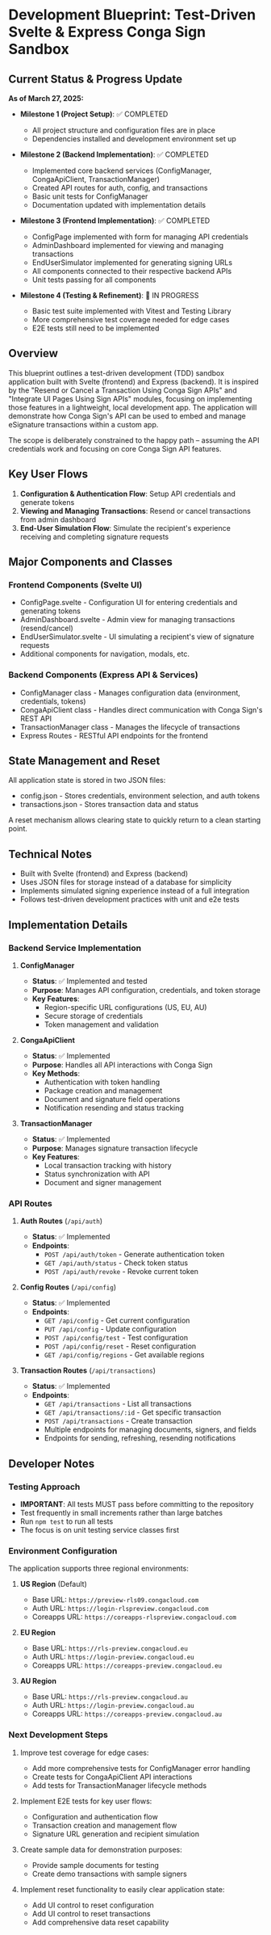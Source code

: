 # Development Blueprint: Test-Driven Svelte & Express Conga Sign Sandbox

## Current Status & Progress Update

**As of March 27, 2025:**

- **Milestone 1 (Project Setup)**: ✅ COMPLETED
  - All project structure and configuration files are in place
  - Dependencies installed and development environment set up

- **Milestone 2 (Backend Implementation)**: ✅ COMPLETED 
  - Implemented core backend services (ConfigManager, CongaApiClient, TransactionManager)
  - Created API routes for auth, config, and transactions
  - Basic unit tests for ConfigManager
  - Documentation updated with implementation details

- **Milestone 3 (Frontend Implementation)**: ✅ COMPLETED
  - ConfigPage implemented with form for managing API credentials
  - AdminDashboard implemented for viewing and managing transactions
  - EndUserSimulator implemented for generating signing URLs
  - All components connected to their respective backend APIs
  - Unit tests passing for all components

- **Milestone 4 (Testing & Refinement)**: 🔄 IN PROGRESS
  - Basic test suite implemented with Vitest and Testing Library
  - More comprehensive test coverage needed for edge cases
  - E2E tests still need to be implemented

## Overview

This blueprint outlines a test-driven development (TDD) sandbox application built with Svelte (frontend) and Express (backend). It is inspired by the "Resend or Cancel a Transaction Using Conga Sign APIs" and "Integrate UI Pages Using Sign APIs" modules, focusing on implementing those features in a lightweight, local development app. The application will demonstrate how Conga Sign's API can be used to embed and manage eSignature transactions within a custom app.

The scope is deliberately constrained to the happy path – assuming the API credentials work and focusing on core Conga Sign API features.

## Key User Flows

1. **Configuration & Authentication Flow**: Setup API credentials and generate tokens
2. **Viewing and Managing Transactions**: Resend or cancel transactions from admin dashboard
3. **End-User Simulation Flow**: Simulate the recipient's experience receiving and completing signature requests

## Major Components and Classes

### Frontend Components (Svelte UI)

- ConfigPage.svelte - Configuration UI for entering credentials and generating tokens
- AdminDashboard.svelte - Admin view for managing transactions (resend/cancel)
- EndUserSimulator.svelte - UI simulating a recipient's view of signature requests
- Additional components for navigation, modals, etc.

### Backend Components (Express API & Services)

- ConfigManager class - Manages configuration data (environment, credentials, tokens)
- CongaApiClient class - Handles direct communication with Conga Sign's REST API
- TransactionManager class - Manages the lifecycle of transactions
- Express Routes - RESTful API endpoints for the frontend

## State Management and Reset

All application state is stored in two JSON files:
- config.json - Stores credentials, environment selection, and auth tokens
- transactions.json - Stores transaction data and status

A reset mechanism allows clearing state to quickly return to a clean starting point.

## Technical Notes

- Built with Svelte (frontend) and Express (backend)
- Uses JSON files for storage instead of a database for simplicity
- Implements simulated signing experience instead of a full integration
- Follows test-driven development practices with unit and e2e tests

## Implementation Details

### Backend Service Implementation

1. **ConfigManager**
   - **Status**: ✅ Implemented and tested
   - **Purpose**: Manages API configuration, credentials, and token storage
   - **Key Features**:
     - Region-specific URL configurations (US, EU, AU)
     - Secure storage of credentials
     - Token management and validation

2. **CongaApiClient**
   - **Status**: ✅ Implemented
   - **Purpose**: Handles all API interactions with Conga Sign
   - **Key Methods**:
     - Authentication with token handling
     - Package creation and management
     - Document and signature field operations
     - Notification resending and status tracking

3. **TransactionManager**
   - **Status**: ✅ Implemented
   - **Purpose**: Manages signature transaction lifecycle
   - **Key Features**:
     - Local transaction tracking with history
     - Status synchronization with API
     - Document and signer management

### API Routes

1. **Auth Routes** (`/api/auth`)
   - **Status**: ✅ Implemented
   - **Endpoints**:
     - `POST /api/auth/token` - Generate authentication token
     - `GET /api/auth/status` - Check token status
     - `POST /api/auth/revoke` - Revoke current token

2. **Config Routes** (`/api/config`)
   - **Status**: ✅ Implemented
   - **Endpoints**:
     - `GET /api/config` - Get current configuration
     - `PUT /api/config` - Update configuration
     - `POST /api/config/test` - Test configuration
     - `POST /api/config/reset` - Reset configuration
     - `GET /api/config/regions` - Get available regions

3. **Transaction Routes** (`/api/transactions`)
   - **Status**: ✅ Implemented
   - **Endpoints**:
     - `GET /api/transactions` - List all transactions
     - `GET /api/transactions/:id` - Get specific transaction
     - `POST /api/transactions` - Create transaction
     - Multiple endpoints for managing documents, signers, and fields
     - Endpoints for sending, refreshing, resending notifications

## Developer Notes

### Testing Approach

- **IMPORTANT**: All tests MUST pass before committing to the repository
- Test frequently in small increments rather than large batches
- Run `npm test` to run all tests
- The focus is on unit testing service classes first

### Environment Configuration

The application supports three regional environments:

1. **US Region** (Default)
   - Base URL: `https://preview-rls09.congacloud.com`
   - Auth URL: `https://login-rlspreview.congacloud.com`
   - Coreapps URL: `https://coreapps-rlspreview.congacloud.com`

2. **EU Region**
   - Base URL: `https://rls-preview.congacloud.eu`
   - Auth URL: `https://login-preview.congacloud.eu`
   - Coreapps URL: `https://coreapps-preview.congacloud.eu`

3. **AU Region**
   - Base URL: `https://rls-preview.congacloud.au`
   - Auth URL: `https://login-preview.congacloud.au`
   - Coreapps URL: `https://coreapps-preview.congacloud.au`

### Next Development Steps

1. Improve test coverage for edge cases:
   - Add more comprehensive tests for ConfigManager error handling
   - Create tests for CongaApiClient API interactions
   - Add tests for TransactionManager lifecycle methods
   
2. Implement E2E tests for key user flows:
   - Configuration and authentication flow
   - Transaction creation and management flow
   - Signature URL generation and recipient simulation
   
3. Create sample data for demonstration purposes:
   - Provide sample documents for testing
   - Create demo transactions with sample signers
   
4. Implement reset functionality to easily clear application state:
   - Add UI control to reset configuration
   - Add UI control to reset transactions
   - Add comprehensive data reset capability